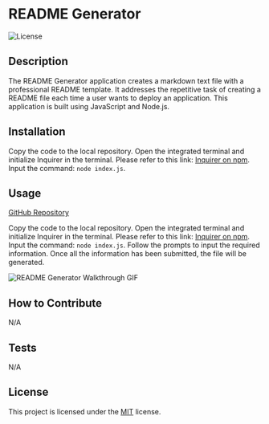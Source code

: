 # README Generator

![License](https://img.shields.io/badge/License-MIT-blue.svg)

## Description
The README Generator application creates a markdown text file with a professional README template. It addresses the repetitive task of creating a README file each time a user wants to deploy an application. This application is built using JavaScript and Node.js. 

## Installation
Copy the code to the local repository. Open the integrated terminal and initialize Inquirer in the terminal. Please refer to this link: [Inquirer on npm](https://www.npmjs.com/package/inquirer). Input the command: `node index.js`. 

## Usage
 
 [GitHub Repository](https://github.com/Jakostein97/README-generator)

Copy the code to the local repository. Open the integrated terminal and initialize Inquirer in the terminal. Please refer to this link: [Inquirer on npm](https://www.npmjs.com/package/inquirer). Input the command: `node index.js`. Follow the prompts to input the required information. Once all the information has been submitted, the file will be generated. 

![README Generator Walkthrough GIF](/images/README%20Generator%20Walkthrough%20gif.gif)

## How to Contribute
N/A

## Tests
N/A

## License

This project is licensed under the [MIT](https://opensource.org/licenses/MIT) license.